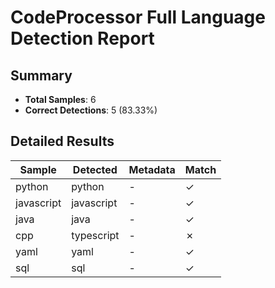 # CodeProcessor Full Language Detection Report

## Summary
- **Total Samples**: 6
- **Correct Detections**: 5 (83.33%)

## Detailed Results

| Sample | Detected | Metadata | Match |
|--------|----------|--------------------|-------|
| python | python | - | ✓ |
| javascript | javascript | - | ✓ |
| java | java | - | ✓ |
| cpp | typescript | - | ✗ |
| yaml | yaml | - | ✓ |
| sql | sql | - | ✓ |

